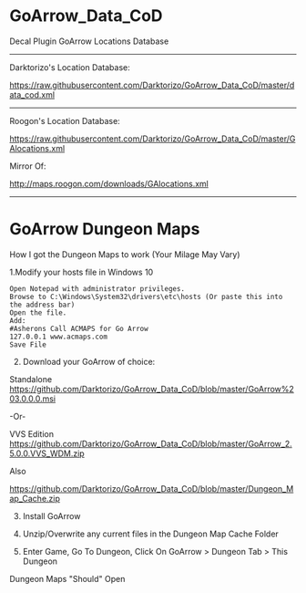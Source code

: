 # GoArrow_Data_CoD
Decal Plugin GoArrow Locations Database

---

Darktorizo's Location Database:

https://raw.githubusercontent.com/Darktorizo/GoArrow_Data_CoD/master/data_cod.xml

---

Roogon's Location Database:

https://raw.githubusercontent.com/Darktorizo/GoArrow_Data_CoD/master/GAlocations.xml

Mirror Of:

http://maps.roogon.com/downloads/GAlocations.xml

---

# GoArrow Dungeon Maps
How I got the Dungeon Maps to work (Your Milage May Vary)

1.Modify your hosts file in Windows 10

    Open Notepad with administrator privileges.
    Browse to C:\Windows\System32\drivers\etc\hosts (Or paste this into the address bar)
    Open the file.
    Add:
    #Asherons Call ACMAPS for Go Arrow
    127.0.0.1 www.acmaps.com
    Save File
    
2. Download your GoArrow of choice:

Standalone
https://github.com/Darktorizo/GoArrow_Data_CoD/blob/master/GoArrow%203.0.0.0.msi

-Or-

VVS Edition
https://github.com/Darktorizo/GoArrow_Data_CoD/blob/master/GoArrow_2.5.0.0.VVS_WDM.zip

Also

https://github.com/Darktorizo/GoArrow_Data_CoD/blob/master/Dungeon_Map_Cache.zip

3. Install GoArrow <Version>

4. Unzip/Overwrite any current files in the Dungeon Map Cache Folder

5. Enter Game, Go To Dungeon, Click On GoArrow > Dungeon Tab > This Dungeon 

Dungeon Maps "Should" Open

